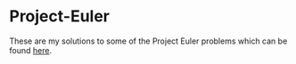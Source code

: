 # Project-Euler

These are my solutions to some of the Project Euler problems which can be found <a href=https://projecteuler.net/archives>here</a>.
